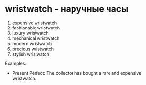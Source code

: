 # wristwatch - наручные часы

1. expensive wristwatch
2. fashionable wristwatch
3. luxury wristwatch
4. mechanical wristwatch
5. modern wristwatch
6. precious wristwatch
7. stylish wristwatch

Examples:

- Present Perfect: The collector has bought a rare and expensive wristwatch.
